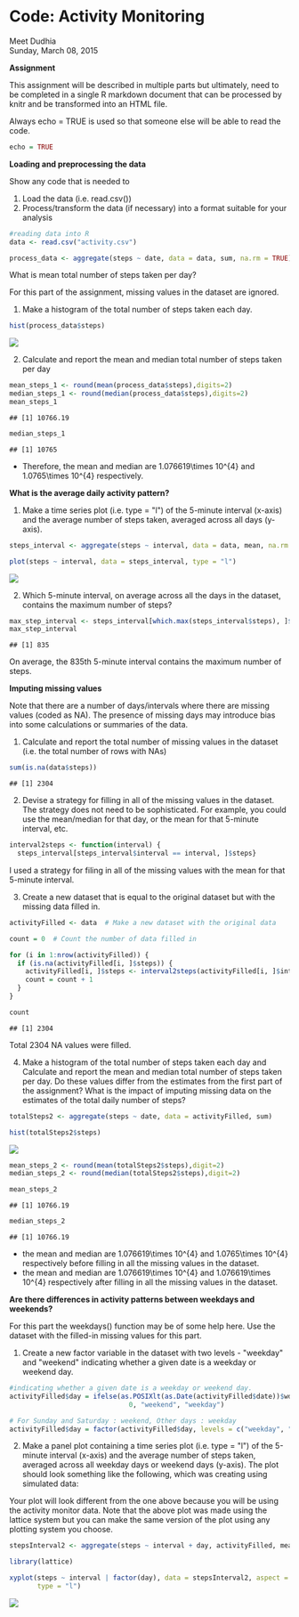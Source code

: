 # Code: Activity Monitoring
Meet Dudhia  
Sunday, March 08, 2015  

**Assignment**

This assignment will be described in multiple parts but ultimately, need to be completed in a single R markdown document that can be processed by knitr and be transformed into an HTML file.

Always echo = TRUE is used so that someone else will be able to read the code.

```r
echo = TRUE
```

**Loading and preprocessing the data**

Show any code that is needed to

1. Load the data (i.e. read.csv())
2. Process/transform the data (if necessary) into a format suitable for your analysis

```r
#reading data into R
data <- read.csv("activity.csv")

process_data <- aggregate(steps ~ date, data = data, sum, na.rm = TRUE)
```

What is mean total number of steps taken per day?

For this part of the assignment, missing values in the dataset are ignored.

1. Make a histogram of the total number of steps taken each day.

```r
hist(process_data$steps)
```

![](PA1_template_files/figure-html/unnamed-chunk-3-1.png) 

2. Calculate and report the mean and median total number of steps taken per day

```r
mean_steps_1 <- round(mean(process_data$steps),digits=2)
median_steps_1 <- round(median(process_data$steps),digits=2)
mean_steps_1
```

```
## [1] 10766.19
```

```r
median_steps_1
```

```
## [1] 10765
```

- Therefore, the mean and median are 1.076619\times 10^{4} and 1.0765\times 10^{4} respectively.

**What is the average daily activity pattern?**

1. Make a time series plot (i.e. type = "l") of the 5-minute interval (x-axis) and the average number of steps taken, averaged across all days (y-axis).

```r
steps_interval <- aggregate(steps ~ interval, data = data, mean, na.rm = TRUE)

plot(steps ~ interval, data = steps_interval, type = "l")
```

![](PA1_template_files/figure-html/unnamed-chunk-5-1.png) 

2. Which 5-minute interval, on average across all the days in the dataset, contains the maximum number of steps?

```r
max_step_interval <- steps_interval[which.max(steps_interval$steps), ]$interval
max_step_interval 
```

```
## [1] 835
```

On average, the 835th  5-minute interval contains the maximum number of steps.


**Imputing missing values**

Note that there are a number of days/intervals where there are missing values (coded as NA). The presence of missing days may introduce bias into some calculations or summaries of the data.

1. Calculate and report the total number of missing values in the dataset (i.e. the total number of rows with NAs)

```r
sum(is.na(data$steps))
```

```
## [1] 2304
```

2. Devise a strategy for filling in all of the missing values in the dataset. The strategy does not need to be sophisticated. For example, you could use the mean/median for that day, or the mean for that 5-minute interval, etc.

```r
interval2steps <- function(interval) {
  steps_interval[steps_interval$interval == interval, ]$steps}
```
I used a strategy for filing in all of the missing values with the mean for that 5-minute interval.

3. Create a new dataset that is equal to the original dataset but with the missing data filled in.

```r
activityFilled <- data  # Make a new dataset with the original data

count = 0  # Count the number of data filled in

for (i in 1:nrow(activityFilled)) {
  if (is.na(activityFilled[i, ]$steps)) {
    activityFilled[i, ]$steps <- interval2steps(activityFilled[i, ]$interval)
    count = count + 1
  }
}

count
```

```
## [1] 2304
```
Total 2304 NA values were filled.


4. Make a histogram of the total number of steps taken each day and Calculate and report the mean and median total number of steps taken per day. Do these values differ from the estimates from the first part of the assignment? What is the impact of imputing missing data on the estimates of the total daily number of steps?

```r
totalSteps2 <- aggregate(steps ~ date, data = activityFilled, sum)

hist(totalSteps2$steps)
```

![](PA1_template_files/figure-html/unnamed-chunk-10-1.png) 


```r
mean_steps_2 <- round(mean(totalSteps2$steps),digit=2)
median_steps_2 <- round(median(totalSteps2$steps),digit=2)

mean_steps_2
```

```
## [1] 10766.19
```

```r
median_steps_2
```

```
## [1] 10766.19
```
- the mean and median are 1.076619\times 10^{4} and 1.0765\times 10^{4} respectively before filling in all the missing values in the dataset.
- the mean and median are 1.076619\times 10^{4} and 1.076619\times 10^{4} respectively after filling in all the missing values in the dataset.

**Are there differences in activity patterns between weekdays and weekends?**

For this part the weekdays() function may be of some help here. Use the dataset with the filled-in missing values for this part.

1. Create a new factor variable in the dataset with two levels - "weekday" and "weekend" indicating whether a given date is a weekday or weekend day.

```r
#indicating whether a given date is a weekday or weekend day.
activityFilled$day = ifelse(as.POSIXlt(as.Date(activityFilled$date))$wday%%6 == 
                              0, "weekend", "weekday")

# For Sunday and Saturday : weekend, Other days : weekday
activityFilled$day = factor(activityFilled$day, levels = c("weekday", "weekend"))
```

2. Make a panel plot containing a time series plot (i.e. type = "l") of the 5-minute interval (x-axis) and the average number of steps taken, averaged across all weekday days or weekend days (y-axis). The plot should look something like the following, which was creating using simulated data:

Your plot will look different from the one above because you will be using the activity monitor data. Note that the above plot was made using the lattice system but you can make the same version of the plot using any plotting system you choose.


```r
stepsInterval2 <- aggregate(steps ~ interval + day, activityFilled, mean)

library(lattice)

xyplot(steps ~ interval | factor(day), data = stepsInterval2, aspect = 1/2, 
       type = "l")
```

![](PA1_template_files/figure-html/unnamed-chunk-13-1.png) 

